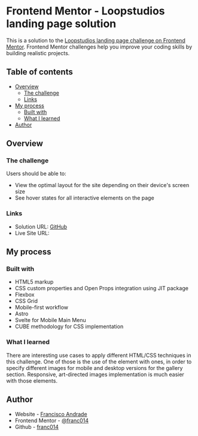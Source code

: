 # Frontend Mentor - Loopstudios landing page solution

This is a solution to the [Loopstudios landing page challenge on Frontend Mentor](https://www.frontendmentor.io/challenges/loopstudios-landing-page-N88J5Onjw). Frontend Mentor challenges help you improve your coding skills by building realistic projects. 

## Table of contents

- [Overview](#overview)
  - [The challenge](#the-challenge)
  - [Links](#links)
- [My process](#my-process)
  - [Built with](#built-with)
  - [What I learned](#what-i-learned)
- [Author](#author)

## Overview

### The challenge

Users should be able to:

- View the optimal layout for the site depending on their device's screen size
- See hover states for all interactive elements on the page

### Links

- Solution URL: [GitHub](https://github.com/franc014/frem-loopstudios-landing)
- Live Site URL: 

## My process

### Built with

- HTML5 markup
- CSS custom properties and Open Props integration using JIT package
- Flexbox
- CSS Grid
- Mobile-first workflow
- Astro
- Svelte for Mobile Main Menu
- CUBE methodology for CSS implementation


### What I learned

There are interesting use cases to apply different HTML/CSS techniques in this challenge.
One of those is the use of the <picture> element with <source> ones, in order to specify different images for mobile and desktop versions for the gallery section. Responsive, art-directed images implementation is much easier with those elements. 


## Author

- Website - [Francisco Andrade](https://www.jandrade.co)
- Frontend Mentor - [@franc014](https://www.frontendmentor.io/profile/franc014)
- Github - [franc014](https://github.com/franc014)

